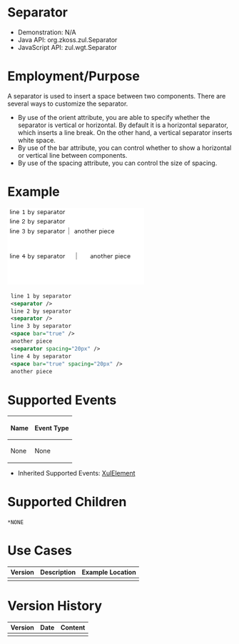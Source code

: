 

# Separator

- Demonstration: N/A
- Java API: <javadoc>org.zkoss.zul.Separator</javadoc>
- JavaScript API: <javadoc directory="jsdoc">zul.wgt.Separator</javadoc>


# Employment/Purpose

A separator is used to insert a space between two components. There are
several ways to customize the separator.

- By use of the orient attribute, you are able to specify whether the
  separator is vertical or horizontal. By default it is a horizontal
  separator, which inserts a line break. On the other hand, a vertical
  separator inserts white space.
- By use of the bar attribute, you can control whether to show a
  horizontal or vertical line between components.
- By use of the spacing attribute, you can control the size of spacing.

# Example

![](/zk_component_ref/images/ZKComRef_Separator_Example.png)

```xml
 line 1 by separator
 <separator />
 line 2 by separator
 <separator />
 line 3 by separator
 <space bar="true" />
 another piece
 <separator spacing="20px" />
 line 4 by separator
 <space bar="true" spacing="20px" />
 another piece
```

# Supported Events

<table>
<thead>
<tr class="header">
<th><center>
<p>Name</p>
</center></th>
<th><center>
<p>Event Type</p>
</center></th>
</tr>
</thead>
<tbody>
<tr class="odd">
<td><p>None</p></td>
<td><p>None</p></td>
</tr>
</tbody>
</table>

- Inherited Supported Events: [ XulElement]({{site.baseurl}}/zk_component_ref/base_components/xulelement#Supported_Events)

# Supported Children

`*NONE `

# Use Cases

| Version | Description | Example Location |
|---------|-------------|------------------|
|         |             |                  |

# Version History



| Version | Date | Content |
|---------|------|---------|
|         |      |         |


